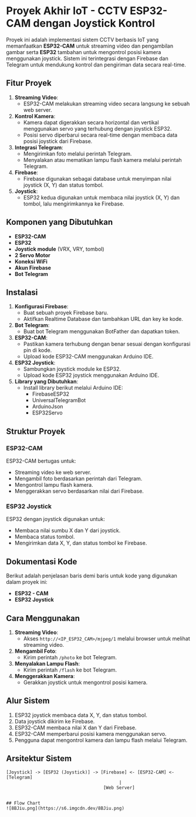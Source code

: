 # Proyek Akhir IoT - CCTV ESP32-CAM dengan Joystick Kontrol

Proyek ini adalah implementasi sistem CCTV berbasis IoT yang memanfaatkan **ESP32-CAM** untuk streaming video dan pengambilan gambar serta **ESP32** tambahan untuk mengontrol posisi kamera menggunakan joystick. Sistem ini terintegrasi dengan Firebase dan Telegram untuk mendukung kontrol dan pengiriman data secara real-time.

## Fitur Proyek
1. **Streaming Video**:
   - ESP32-CAM melakukan streaming video secara langsung ke sebuah web server.
2. **Kontrol Kamera**:
   - Kamera dapat digerakkan secara horizontal dan vertikal menggunakan servo yang terhubung dengan joystick ESP32.
   - Posisi servo diperbarui secara real-time dengan membaca data posisi joystick dari Firebase.
3. **Integrasi Telegram**:
   - Mengirimkan foto melalui perintah Telegram.
   - Menyalakan atau mematikan lampu flash kamera melalui perintah Telegram.
4. **Firebase**:
   - Firebase digunakan sebagai database untuk menyimpan nilai joystick (X, Y) dan status tombol.
5. **Joystick**:
   - ESP32 kedua digunakan untuk membaca nilai joystick (X, Y) dan tombol, lalu mengirimkannya ke Firebase.

## Komponen yang Dibutuhkan
- **ESP32-CAM**
- **ESP32**
- **Joystick module** (VRX, VRY, tombol)
- **2 Servo Motor**
- **Koneksi WiFi**
- **Akun Firebase**
- **Bot Telegram**

## Instalasi
1. **Konfigurasi Firebase**:
   - Buat sebuah proyek Firebase baru.
   - Aktifkan Realtime Database dan tambahkan URL dan key ke kode.
2. **Bot Telegram**:
   - Buat bot Telegram menggunakan BotFather dan dapatkan token.
3. **ESP32-CAM**:
   - Pastikan kamera terhubung dengan benar sesuai dengan konfigurasi pin di kode.
   - Upload kode ESP32-CAM menggunakan Arduino IDE.
4. **ESP32 Joystick**:
   - Sambungkan joystick module ke ESP32.
   - Upload kode ESP32 joystick menggunakan Arduino IDE.
5. **Library yang Dibutuhkan**:
   - Install library berikut melalui Arduino IDE:
     - FirebaseESP32
     - UniversalTelegramBot
     - ArduinoJson
     - ESP32Servo

## Struktur Proyek
### ESP32-CAM
ESP32-CAM bertugas untuk:
- Streaming video ke web server.
- Mengambil foto berdasarkan perintah dari Telegram.
- Mengontrol lampu flash kamera.
- Menggerakkan servo berdasarkan nilai dari Firebase.

### ESP32 Joystick
ESP32 dengan joystick digunakan untuk:
- Membaca nilai sumbu X dan Y dari joystick.
- Membaca status tombol.
- Mengirimkan data X, Y, dan status tombol ke Firebase.

## Dokumentasi Kode
Berikut adalah penjelasan baris demi baris untuk kode yang digunakan dalam proyek ini:
- **ESP32 - CAM**
- **ESP32 Joystick**

## Cara Menggunakan
1. **Streaming Video**:
   - Akses `http://<IP_ESP32_CAM>/mjpeg/1` melalui browser untuk melihat streaming video.
2. **Mengambil Foto**:
   - Kirim perintah `/photo` ke bot Telegram.
3. **Menyalakan Lampu Flash**:
   - Kirim perintah `/flash` ke bot Telegram.
4. **Menggerakkan Kamera**:
   - Gerakkan joystick untuk mengontrol posisi kamera.

## Alur Sistem
1. ESP32 joystick membaca data X, Y, dan status tombol.
2. Data joystick dikirim ke Firebase.
3. ESP32-CAM membaca nilai X dan Y dari Firebase.
4. ESP32-CAM memperbarui posisi kamera menggunakan servo.
5. Pengguna dapat mengontrol kamera dan lampu flash melalui Telegram.

## Arsitektur Sistem
```plaintext
[Joystick] -> [ESP32 (Joystick)] -> [Firebase] <- [ESP32-CAM] <- [Telegram]
                                           |
                                     [Web Server]


## Flow Chart
![8BJiu.png](https://s6.imgcdn.dev/8BJiu.png)
